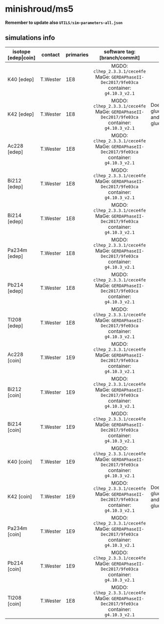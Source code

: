 # minishroud/ms5
**Remember to update also `UTILS/sim-parameters-all.json`**

## simulations info

| isotope \[edep\|coin\] | contact     | primaries | software tag: \[branch/commit\]                                                              | notes   |
| ---------------------- | ----------- | --------- | :------------------------------------------------------------------------------------------: | ------- |
| K40    \[edep\]        | T.Wester    | 1E8       | MGDO: `clhep_2.3.3.1/cece4fe` MaGe: `GERDAPhaseII-Dec2017/9fe03ca` container: `g4.10.3_v2.1` |         |
| K42    \[edep\]        | T.Wester    | 1E8       | MGDO: `clhep_2.3.3.1/cece4fe` MaGe: `GERDAPhaseII-Dec2017/9fe03ca` container: `g4.10.3_v2.1` | Does not include glue_rings_bottom and glue_rings_top. |
| Ac228  \[edep\]        | T.Wester    | 1E8       | MGDO: `clhep_2.3.3.1/cece4fe` MaGe: `GERDAPhaseII-Dec2017/9fe03ca` container: `g4.10.3_v2.1` |         |
| Bi212  \[edep\]        | T.Wester    | 1E8       | MGDO: `clhep_2.3.3.1/cece4fe` MaGe: `GERDAPhaseII-Dec2017/9fe03ca` container: `g4.10.3_v2.1` |         |
| Bi214  \[edep\]        | T.Wester    | 1E8       | MGDO: `clhep_2.3.3.1/cece4fe` MaGe: `GERDAPhaseII-Dec2017/9fe03ca` container: `g4.10.3_v2.1` |         |
| Pa234m \[edep\]        | T.Wester    | 1E8       | MGDO: `clhep_2.3.3.1/cece4fe` MaGe: `GERDAPhaseII-Dec2017/9fe03ca` container: `g4.10.3_v2.1` |         |
| Pb214  \[edep\]        | T.Wester    | 1E8       | MGDO: `clhep_2.3.3.1/cece4fe` MaGe: `GERDAPhaseII-Dec2017/9fe03ca` container: `g4.10.3_v2.1` |         |
| Tl208  \[edep\]        | T.Wester    | 1E8       | MGDO: `clhep_2.3.3.1/cece4fe` MaGe: `GERDAPhaseII-Dec2017/9fe03ca` container: `g4.10.3_v2.1` |         |
| Ac228  \[coin\]        | T.Wester    | 1E9       | MGDO: `clhep_2.3.3.1/cece4fe` MaGe: `GERDAPhaseII-Dec2017/9fe03ca` container: `g4.10.3_v2.1` |         |
| Bi212  \[coin\]        | T.Wester    | 1E9       | MGDO: `clhep_2.3.3.1/cece4fe` MaGe: `GERDAPhaseII-Dec2017/9fe03ca` container: `g4.10.3_v2.1` |         |
| Bi214  \[coin\]        | T.Wester    | 1E9       | MGDO: `clhep_2.3.3.1/cece4fe` MaGe: `GERDAPhaseII-Dec2017/9fe03ca` container: `g4.10.3_v2.1` |         |
| K40    \[coin\]        | T.Wester    | 1E9       | MGDO: `clhep_2.3.3.1/cece4fe` MaGe: `GERDAPhaseII-Dec2017/9fe03ca` container: `g4.10.3_v2.1` |         |
| K42    \[coin\]        | T.Wester    | 1E9       | MGDO: `clhep_2.3.3.1/cece4fe` MaGe: `GERDAPhaseII-Dec2017/9fe03ca` container: `g4.10.3_v2.1` | Does not include glue_rings_bottom and glue_rings_top. |
| Pa234m \[coin\]        | T.Wester    | 1E9       | MGDO: `clhep_2.3.3.1/cece4fe` MaGe: `GERDAPhaseII-Dec2017/9fe03ca` container: `g4.10.3_v2.1` |         |
| Pb214  \[coin\]        | T.Wester    | 1E9       | MGDO: `clhep_2.3.3.1/cece4fe` MaGe: `GERDAPhaseII-Dec2017/9fe03ca` container: `g4.10.3_v2.1` |         |
| Tl208  \[coin\]        | T.Wester    | 1E8       | MGDO: `clhep_2.3.3.1/cece4fe` MaGe: `GERDAPhaseII-Dec2017/9fe03ca` container: `g4.10.3_v2.1` |         |
